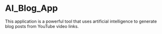 # AI_Blog_App
This application is a powerful tool that uses artificial intelligence to generate blog posts from YouTube video links.
